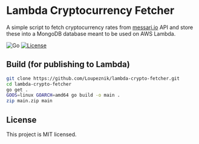 # Lambda Cryptocurrency Fetcher
A simple script to fetch cryptocurrency rates from [messari.io](https://messari.io) API and store these into a MongoDB database
meant to be used on AWS Lambda.

![Go](https://img.shields.io/badge/go-%2300ADD8.svg?style=for-the-badge&logo=go&logoColor=white)
[![License](https://img.shields.io/github/license/Loupeznik/lambda-crypto-fetcher?style=for-the-badge)](./LICENSE)

## Build (for publishing to Lambda)

```bash
git clone https://github.com/Loupeznik/lambda-crypto-fetcher.git
cd lambda-crypto-fetcher
go get .
GOOS=linux GOARCH=amd64 go build -o main .
zip main.zip main
```

## License
This project is MIT licensed.
